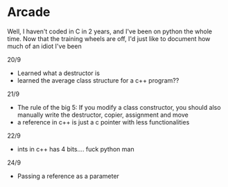 # Arcade


Well, I haven't coded in C in 2 years, and I've been on python the whole time. Now that the training wheels are off, I'd just like to document how much of an idiot I've been

20/9
- Learned what a destructor is
- learned the average class structure for a c++ program??

21/9
- The rule of the big 5: If you modify a class constructor, you should also manually write the destructor, copier, assignment and move
- a reference in c++ is just a c pointer with less functionalities
  
22/9
- ints in c++ has 4 bits.... fuck python man

24/9
- Passing a reference as a parameter
